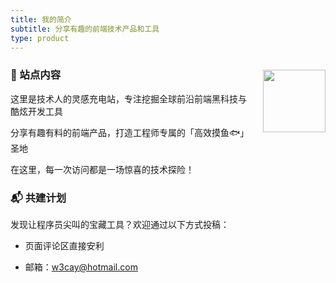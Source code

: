 ```yaml
---
title: 我的简介
subtitle: 分享有趣的前端技术产品和工具
type: product
---
```


<div><p style="float: right; margin-left: 20px">
 <img src="/images/apple-touch-icon.png" width="100" />
</p>
</div>

### 🎯 站点内容
这里是技术人的灵感充电站，专注挖掘全球前沿前端黑科技与酷炫开发工具

分享有趣有料的前端产品，打造工程师专属的「高效摸鱼🐟」圣地

在这里，每一次访问都是一场惊喜的技术探险！




### 📬 共建计划
发现让程序员尖叫的宝藏工具？欢迎通过以下方式投稿：

- 页面评论区直接安利

- 邮箱：w3cay@hotmail.com
